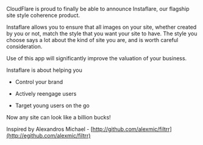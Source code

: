 CloudFlare is proud to finally be able to announce Instaflare,
our flagship site style coherence product.

Instaflare allows you to ensure that all images on your site,
whether created by you or not, match the style that you want your site to have.
The style you choose says a lot about the kind of site you are, and is worth
careful consideration.

Use of this app will significantly improve the valuation of your business.

Instaflare is about helping you

* Control your brand

* Actively reengage users

* Target young users on the go

Now any site can look like a billion bucks!

Inspired by Alexandros Michael -  [http://github.com/alexmic/filtrr](http://egithub.com/alexmic/filtrr)